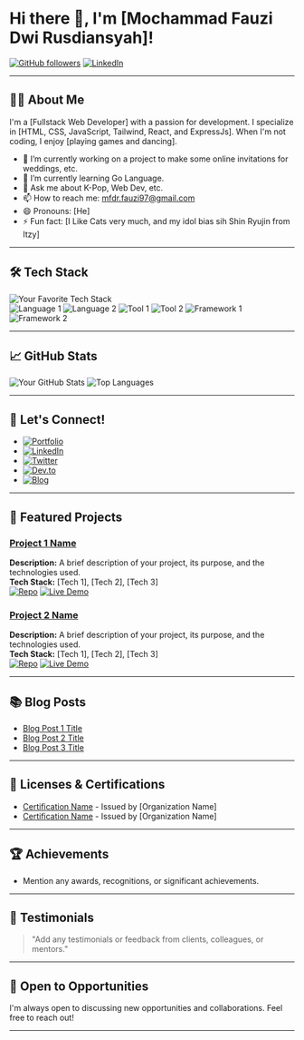 # Hi there 👋, I'm [Mochammad Fauzi Dwi Rusdiansyah]!

[![GitHub followers](https://img.shields.io/github/followers/mfauzidr?label=Follow&style=social)](https://github.com/mfauzidr)
[![LinkedIn](https://img.shields.io/badge/LinkedIn-Connect-blue)](https://www.linkedin.com/in/yourlinkedinprofile)

---

## 👨‍💻 About Me

I'm a [Fullstack Web Developer] with a passion for development. I specialize in [HTML, CSS, JavaScript, Tailwind, React, and ExpressJs]. When I'm not coding, I enjoy [playing games and dancing].

- 🔭 I’m currently working on a project to make some online invitations for weddings, etc.
- 🌱 I’m currently learning Go Language.
- 💬 Ask me about K-Pop, Web Dev, etc.
- 📫 How to reach me: [mfdr.fauzi97@gmail.com](mailto:mfdr.fauzi97@gmail.com)
- 😄 Pronouns: [He]
- ⚡ Fun fact: [I Like Cats very much, and my idol bias sih Shin Ryujin from Itzy]

---

## 🛠️ Tech Stack

![Your Favorite Tech Stack](https://img.shields.io/badge/-Tech%20Stack-05122A?style=flat&logo=appveyor)  
![Language 1](https://img.shields.io/badge/-Language1-05122A?style=flat&logo=Language1)
![Language 2](https://img.shields.io/badge/-Language2-05122A?style=flat&logo=Language2)
![Tool 1](https://img.shields.io/badge/-Tool1-05122A?style=flat&logo=Tool1)
![Tool 2](https://img.shields.io/badge/-Tool2-05122A?style=flat&logo=Tool2)
![Framework 1](https://img.shields.io/badge/-Framework1-05122A?style=flat&logo=Framework1)
![Framework 2](https://img.shields.io/badge/-Framework2-05122A?style=flat&logo=Framework2)

---

## 📈 GitHub Stats

![Your GitHub Stats](https://github-readme-stats.vercel.app/api?username=yourusername&show_icons=true&hide=contribs,issues&theme=radical)
![Top Languages](https://github-readme-stats.vercel.app/api/top-langs/?username=yourusername&layout=compact&theme=radical)

---

## 🔗 Let's Connect!

- [![Portfolio](https://img.shields.io/badge/-Portfolio-05122A?style=flat&logo=internet-explorer&logoColor=white)](https://yourportfolio.com)
- [![LinkedIn](https://img.shields.io/badge/-LinkedIn-05122A?style=flat&logo=Linkedin&logoColor=white)](https://linkedin.com/in/yourlinkedinprofile)
- [![Twitter](https://img.shields.io/badge/-Twitter-05122A?style=flat&logo=Twitter&logoColor=white)](https://twitter.com/yourtwitterhandle)
- [![Dev.to](https://img.shields.io/badge/-Dev.to-05122A?style=flat&logo=dev.to&logoColor=white)](https://dev.to/yourdevtoprofile)
- [![Blog](https://img.shields.io/badge/-Blog-05122A?style=flat&logo=wordpress&logoColor=white)](https://yourblog.com)

---

## 💼 Featured Projects

### [Project 1 Name](https://github.com/yourusername/project1)
**Description:** A brief description of your project, its purpose, and the technologies used.  
**Tech Stack:** [Tech 1], [Tech 2], [Tech 3]  
[![Repo](https://img.shields.io/badge/-Repository-05122A?style=flat&logo=github)](https://github.com/yourusername/project1) [![Live Demo](https://img.shields.io/badge/-Live%20Demo-05122A?style=flat&logo=internet-explorer&logoColor=white)](https://yourprojectdemo.com)

### [Project 2 Name](https://github.com/yourusername/project2)
**Description:** A brief description of your project, its purpose, and the technologies used.  
**Tech Stack:** [Tech 1], [Tech 2], [Tech 3]  
[![Repo](https://img.shields.io/badge/-Repository-05122A?style=flat&logo=github)](https://github.com/yourusername/project2) [![Live Demo](https://img.shields.io/badge/-Live%20Demo-05122A?style=flat&logo=internet-explorer&logoColor=white)](https://yourprojectdemo.com)

---

## 📚 Blog Posts

- [Blog Post 1 Title](https://yourblog.com/blog-post-1)
- [Blog Post 2 Title](https://yourblog.com/blog-post-2)
- [Blog Post 3 Title](https://yourblog.com/blog-post-3)

---

## 📝 Licenses & Certifications

- [Certification Name](https://linktocertification.com) - Issued by [Organization Name]
- [Certification Name](https://linktocertification.com) - Issued by [Organization Name]

---

## 🏆 Achievements

- Mention any awards, recognitions, or significant achievements.

---

## 💬 Testimonials

> "Add any testimonials or feedback from clients, colleagues, or mentors."

---

## 🤝 Open to Opportunities

I'm always open to discussing new opportunities and collaborations. Feel free to reach out!

---

